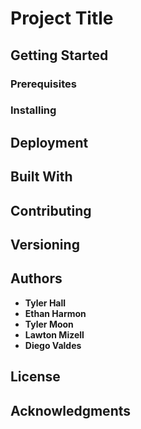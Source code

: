 # Project Title

## Getting Started

### Prerequisites

### Installing

## Deployment


## Built With


## Contributing

## Versioning

## Authors

* **Tyler Hall**
* **Ethan Harmon**
* **Tyler Moon**
* **Lawton Mizell**
* **Diego Valdes**

## License

## Acknowledgments
